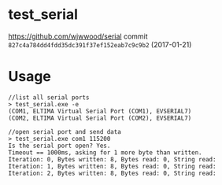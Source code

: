 test_serial
=================

https://github.com/wjwwood/serial
commit `827c4a784dd4fdd35dc391f37ef152eab7c9c9b2` (2017-01-21)

# Usage

```
//list all serial ports
> test_serial.exe -e
(COM1, ELTIMA Virtual Serial Port (COM1), EVSERIAL7)
(COM2, ELTIMA Virtual Serial Port (COM2), EVSERIAL7)

//open serial port and send data
> test_serial.exe com1 115200
Is the serial port open? Yes.
Timeout == 1000ms, asking for 1 more byte than written.
Iteration: 0, Bytes written: 8, Bytes read: 0, String read:
Iteration: 1, Bytes written: 8, Bytes read: 0, String read:
Iteration: 2, Bytes written: 8, Bytes read: 0, String read:
```